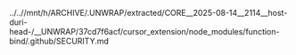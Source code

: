 ../..//mnt/h/ARCHIVE/.UNWRAP/extracted/CORE__2025-08-14__2114__host-duri-head-/__UNWRAP/37cd7f6acf/cursor_extension/node_modules/function-bind/.github/SECURITY.md